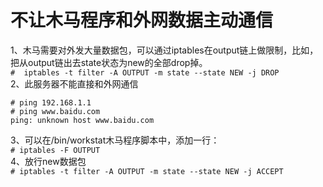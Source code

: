 不让木马程序和外网数据主动通信
============================

1、木马需要对外发大量数据包，可以通过iptables在output链上做限制，比如，把从output链出去state状态为new的全部drop掉。  
``` #  iptables -t filter -A OUTPUT -m state --state NEW -j DROP ```  
2、此服务器不能直接和外网通信  
```
# ping 192.168.1.1
# ping www.baidu.com
ping: unknown host www.baidu.com
```  
3、可以在/bin/workstat木马程序脚本中，添加一行：  
``` # iptables -F OUTPUT ```  
4、放行new数据包  
``` # iptables -t filter -A OUTPUT -m state --state NEW -j ACCEPT ```  
